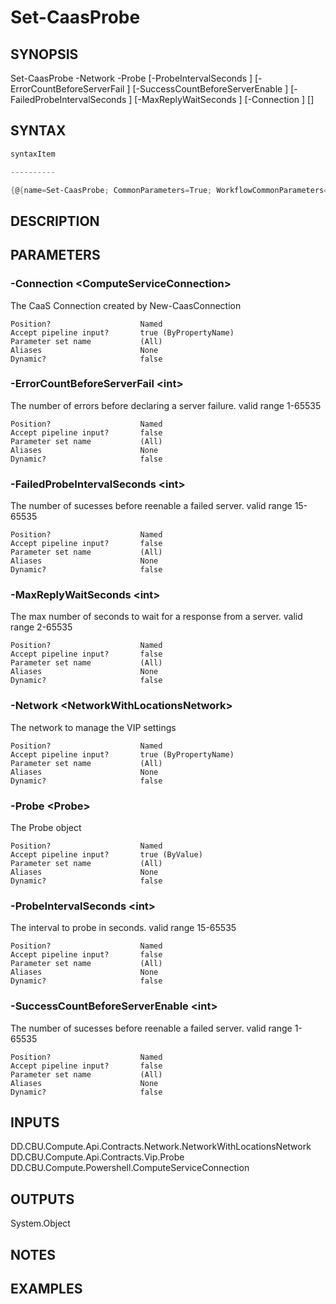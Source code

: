 ﻿Set-CaasProbe
===================

## SYNOPSIS

Set-CaasProbe -Network <NetworkWithLocationsNetwork> -Probe <Probe> [-ProbeIntervalSeconds <int>] [-ErrorCountBeforeServerFail <int>] [-SuccessCountBeforeServerEnable <int>] [-FailedProbeIntervalSeconds <int>] [-MaxReplyWaitSeconds <int>] [-Connection <ComputeServiceConnection>] [<CommonParameters>]


## SYNTAX
```powershell
syntaxItem                                                                                               

----------                                                                                               

{@{name=Set-CaasProbe; CommonParameters=True; WorkflowCommonParameters=False; parameter=System.Object[]}}
```

## DESCRIPTION


## PARAMETERS
### -Connection &lt;ComputeServiceConnection&gt;
The CaaS Connection created by New-CaasConnection
```
Position?                    Named
Accept pipeline input?       true (ByPropertyName)
Parameter set name           (All)
Aliases                      None
Dynamic?                     false
```
 
### -ErrorCountBeforeServerFail &lt;int&gt;
The number of errors before declaring a server failure. valid range 1-65535
```
Position?                    Named
Accept pipeline input?       false
Parameter set name           (All)
Aliases                      None
Dynamic?                     false
```
 
### -FailedProbeIntervalSeconds &lt;int&gt;
The number of sucesses before reenable a failed server. valid range 15-65535
```
Position?                    Named
Accept pipeline input?       false
Parameter set name           (All)
Aliases                      None
Dynamic?                     false
```
 
### -MaxReplyWaitSeconds &lt;int&gt;
The max number of seconds to wait for a response from a server. valid range 2-65535
```
Position?                    Named
Accept pipeline input?       false
Parameter set name           (All)
Aliases                      None
Dynamic?                     false
```
 
### -Network &lt;NetworkWithLocationsNetwork&gt;
The network to manage the VIP settings
```
Position?                    Named
Accept pipeline input?       true (ByPropertyName)
Parameter set name           (All)
Aliases                      None
Dynamic?                     false
```
 
### -Probe &lt;Probe&gt;
The Probe object
```
Position?                    Named
Accept pipeline input?       true (ByValue)
Parameter set name           (All)
Aliases                      None
Dynamic?                     false
```
 
### -ProbeIntervalSeconds &lt;int&gt;
The interval to probe in seconds. valid range 15-65535
```
Position?                    Named
Accept pipeline input?       false
Parameter set name           (All)
Aliases                      None
Dynamic?                     false
```
 
### -SuccessCountBeforeServerEnable &lt;int&gt;
The number of sucesses before reenable a failed server. valid range 1-65535
```
Position?                    Named
Accept pipeline input?       false
Parameter set name           (All)
Aliases                      None
Dynamic?                     false
```

## INPUTS
DD.CBU.Compute.Api.Contracts.Network.NetworkWithLocationsNetwork
DD.CBU.Compute.Api.Contracts.Vip.Probe
DD.CBU.Compute.Powershell.ComputeServiceConnection


## OUTPUTS
System.Object

## NOTES


## EXAMPLES
